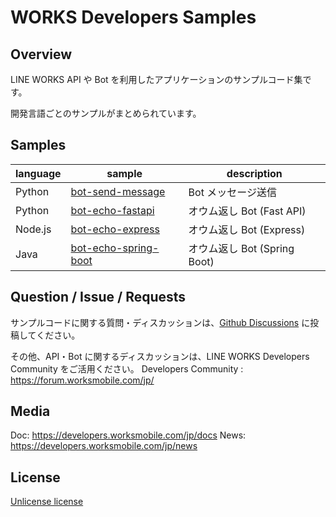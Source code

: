# WORKS Developers Samples
## Overview
LINE WORKS API や Bot を利用したアプリケーションのサンプルコード集です。

開発言語ごとのサンプルがまとめられています。

## Samples

| language | sample | description |
|---|---|---|
| Python | [bot-send-message](/samples/python/bot-send-message) | Bot メッセージ送信 |
| Python | [bot-echo-fastapi](/samples/python/bot-echo-fastapi) | オウム返し Bot (Fast API) |
| Node.js | [bot-echo-express](/samples/nodejs/bot-echo-express) | オウム返し Bot (Express) |
| Java | [bot-echo-spring-boot](/samples/java/bot-echo-spring-boot) | オウム返し Bot (Spring Boot) |


## Question / Issue / Requests
サンプルコードに関する質問・ディスカッションは、[Github Discussions](/discussions) に投稿してください。

その他、API・Bot に関するディスカッションは、LINE WORKS Developers Community をご活用ください。
Developers Community : https://forum.worksmobile.com/jp/

## Media
Doc: https://developers.worksmobile.com/jp/docs
News: https://developers.worksmobile.com/jp/news

## License
[Unlicense license](LINCENSE)
